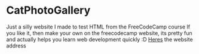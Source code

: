 # CatPhotoGallery
Just a silly website I made to test HTML from the FreeCodeCamp course
If you like it, then make your own on the freecodecamp website, its pretty fun and actually helps you learn web development quickly :D
[Heres](https://christopherswebdev.github.io/CatPhotoGallery/) the website address
